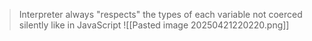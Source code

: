 >Interpreter always "respects" the types of each variable
>	not coerced silently like in JavaScript
![[Pasted image 20250421220220.png]]
